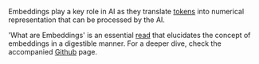 Embeddings play a key role in AI as they translate [tokens](./tokenizing') into numerical representation that can be processed by the AI. 

'What are Embeddings' is an essential [read](http://vickiboykis.com/what_are_embeddings/) that elucidates the concept of embeddings in a digestible manner. For a deeper dive, check the accompanied [Github](https://github.com/veekaybee/what_are_embeddings/blob/main/README.md) page.
